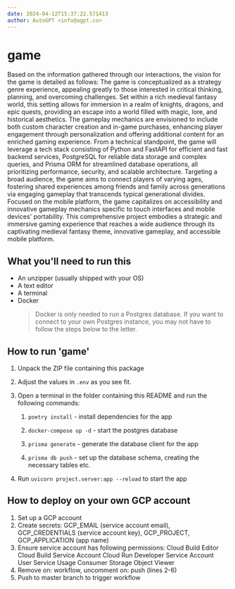 ```yaml
---
date: 2024-04-12T15:37:22.571413
author: AutoGPT <info@agpt.co>
---
```


# game

Based on the information gathered through our interactions, the vision for the game is detailed as follows: The game is conceptualized as a strategy genre experience, appealing greatly to those interested in critical thinking, planning, and overcoming challenges. Set within a rich medieval fantasy world, this setting allows for immersion in a realm of knights, dragons, and epic quests, providing an escape into a world filled with magic, lore, and historical aesthetics. The gameplay mechanics are envisioned to include both custom character creation and in-game purchases, enhancing player engagement through personalization and offering additional content for an enriched gaming experience. From a technical standpoint, the game will leverage a tech stack consisting of Python and FastAPI for efficient and fast backend services, PostgreSQL for reliable data storage and complex queries, and Prisma ORM for streamlined database operations, all prioritizing performance, security, and scalable architecture. Targeting a broad audience, the game aims to connect players of varying ages, fostering shared experiences among friends and family across generations via engaging gameplay that transcends typical generational divides. Focused on the mobile platform, the game capitalizes on accessibility and innovative gameplay mechanics specific to touch interfaces and mobile devices' portability. This comprehensive project embodies a strategic and immersive gaming experience that reaches a wide audience through its captivating medieval fantasy theme, innovative gameplay, and accessible mobile platform.

## What you'll need to run this
* An unzipper (usually shipped with your OS)
* A text editor
* A terminal
* Docker
  > Docker is only needed to run a Postgres database. If you want to connect to your own
  > Postgres instance, you may not have to follow the steps below to the letter.


## How to run 'game'

1. Unpack the ZIP file containing this package

2. Adjust the values in `.env` as you see fit.

3. Open a terminal in the folder containing this README and run the following commands:

    1. `poetry install` - install dependencies for the app

    2. `docker-compose up -d` - start the postgres database

    3. `prisma generate` - generate the database client for the app

    4. `prisma db push` - set up the database schema, creating the necessary tables etc.

4. Run `uvicorn project.server:app --reload` to start the app

## How to deploy on your own GCP account
1. Set up a GCP account
2. Create secrets: GCP_EMAIL (service account email), GCP_CREDENTIALS (service account key), GCP_PROJECT, GCP_APPLICATION (app name)
3. Ensure service account has following permissions: 
    Cloud Build Editor
    Cloud Build Service Account
    Cloud Run Developer
    Service Account User
    Service Usage Consumer
    Storage Object Viewer
4. Remove on: workflow, uncomment on: push (lines 2-6)
5. Push to master branch to trigger workflow
